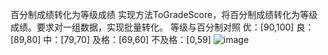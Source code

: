 百分制成绩转化为等级成绩
实现方法ToGradeScore，将百分制成绩转化为等级成绩。要求对一组数据，实现批量转化。
等级与百分制对照
优：[90,100]
良：[89,80]
中：[79,70]
及格：[69,60]
不及格：[0,59]
![image](https://github.com/luoyijie123/lyj/edit/master/ToGradeScore/runpicture.PNG)

